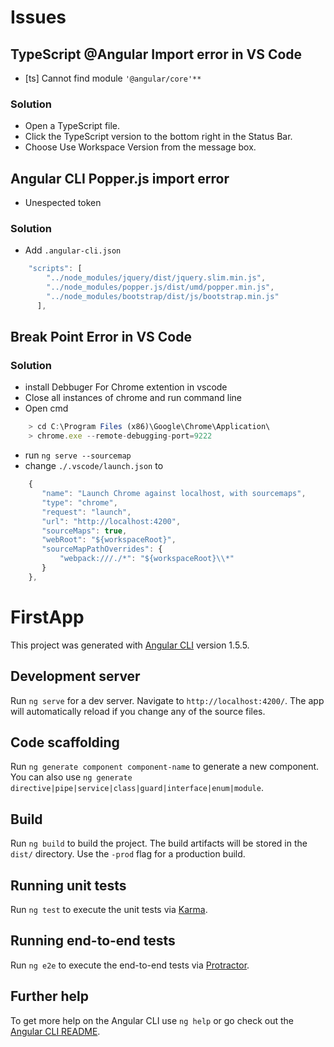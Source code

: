 # Issues

## TypeScript @Angular Import error in VS Code
* [ts] Cannot find module `'@angular/core'**`

### Solution
* Open a TypeScript file.
* Click the TypeScript version to the bottom right in the Status Bar.
* Choose Use Workspace Version from the message box.

## Angular CLI Popper.js import error
* Unespected token

### Solution
* Add `.angular-cli.json`
```javascript
    "scripts": [
        "../node_modules/jquery/dist/jquery.slim.min.js",
        "../node_modules/popper.js/dist/umd/popper.min.js",
        "../node_modules/bootstrap/dist/js/bootstrap.min.js"   
      ],
```

## Break Point Error in VS Code

### Solution
* install Debbuger For Chrome extention in vscode
* Close all instances of chrome and run command line
* Open cmd
```javascript
    > cd C:\Program Files (x86)\Google\Chrome\Application\
    > chrome.exe --remote-debugging-port=9222
```

* run `ng serve --sourcemap`
* change `./.vscode/launch.json` to
```javascript
    {
       "name": "Launch Chrome against localhost, with sourcemaps",
       "type": "chrome",
       "request": "launch",
       "url": "http://localhost:4200",
       "sourceMaps": true,
       "webRoot": "${workspaceRoot}",
       "sourceMapPathOverrides": {
           "webpack:///./*": "${workspaceRoot}\\*"
       }
    },
```
# FirstApp

This project was generated with [Angular CLI](https://github.com/angular/angular-cli) version 1.5.5.

## Development server

Run `ng serve` for a dev server. Navigate to `http://localhost:4200/`. The app will automatically reload if you change any of the source files.

## Code scaffolding

Run `ng generate component component-name` to generate a new component. You can also use `ng generate directive|pipe|service|class|guard|interface|enum|module`.

## Build

Run `ng build` to build the project. The build artifacts will be stored in the `dist/` directory. Use the `-prod` flag for a production build.

## Running unit tests

Run `ng test` to execute the unit tests via [Karma](https://karma-runner.github.io).

## Running end-to-end tests

Run `ng e2e` to execute the end-to-end tests via [Protractor](http://www.protractortest.org/).

## Further help

To get more help on the Angular CLI use `ng help` or go check out the [Angular CLI README](https://github.com/angular/angular-cli/blob/master/README.md).